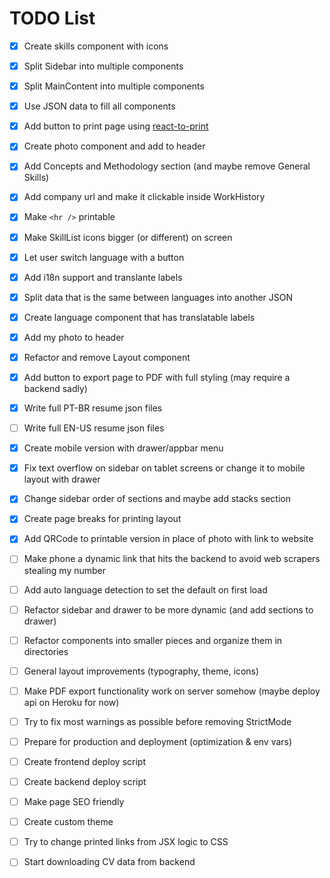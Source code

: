 # TODO List
- [x] Create skills component with icons

- [x] Split Sidebar into multiple components

- [x] Split MainContent into multiple components

- [x] Use JSON data to fill all components

- [x] Add button to print page using [react-to-print](https://www.npmjs.com/package/react-to-print)

- [x] Create photo component and add to header

- [x] Add Concepts and Methodology section (and maybe remove General Skills)

- [x] Add company url and make it clickable inside WorkHistory

- [x] Make `<hr />` printable

- [x] Make SkillList icons bigger (or different) on screen

- [x] Let user switch language with a button

- [x] Add i18n support and translante labels

- [x] Split data that is the same between languages into another JSON

- [x] Create language component that has translatable labels

- [x] Add my photo to header

- [x] Refactor and remove Layout component

- [x] Add button to export page to PDF with full styling (may require a backend sadly)

- [x] Write full PT-BR resume json files

- [ ] Write full EN-US resume json files

- [x] Create mobile version with drawer/appbar menu

- [x] Fix text overflow on sidebar on tablet screens or change it to mobile layout with drawer

- [x] Change sidebar order of sections and maybe add stacks section

- [x] Create page breaks for printing layout

- [x] Add QRCode to printable version in place of photo with link to website

- [ ] Make phone a dynamic link that hits the backend to avoid web scrapers stealing my number

- [ ] Add auto language detection to set the default on first load

- [ ] Refactor sidebar and drawer to be more dynamic (and add sections to drawer)

- [ ] Refactor components into smaller pieces and organize them in directories

- [ ] General layout improvements (typography, theme, icons)

- [ ] Make PDF export functionality work on server somehow (maybe deploy api on Heroku for now)

- [ ] Try to fix most warnings as possible before removing StrictMode

- [ ] Prepare for production and deployment (optimization & env vars)

- [ ] Create frontend deploy script

- [ ] Create backend deploy script

- [ ] Make page SEO friendly

- [ ] Create custom theme

- [ ] Try to change printed links from JSX logic to CSS

- [ ] Start downloading CV data from backend

